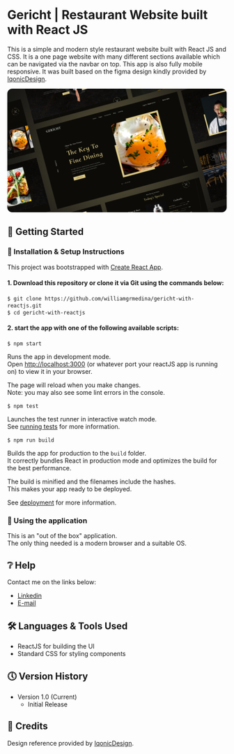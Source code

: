 # Gericht | Restaurant Website built with React JS

This is a simple and modern style restaurant website built with React JS and CSS. It is a one page website with many different sections available which can be navigated via the navbar on top. This app is also fully mobile responsive. It was built based on the figma design kindly provided by [IqonicDesign](https://ui8.net/iqonicdesign/products/gericht-restaurant-website-ui-in-figma).

![Gericht | Restaurant Website built with React JS](https://github.com/williamgrmedina/gericht-with-reactjs/blob/main/Restaurant-App-Thumbnail.png?raw=true)

## 🔧 Getting Started

### 📍 Installation & Setup Instructions

This project was bootstrapped with [Create React App](https://github.com/facebook/create-react-app).

#### 1. Download this repository or clone it via Git using the commands below:

    $ git clone https://github.com/williamgrmedina/gericht-with-reactjs.git
    $ cd gericht-with-reactjs

#### 2. start the app with one of the following available scripts:

    $ npm start

Runs the app in development mode.\
Open [http://localhost:3000](http://localhost:3000) (or whatever port your reactJS app is running on) to view it in your browser.

The page will reload when you make changes.\
Note: you may also see some lint errors in the console.

    $ npm test

Launches the test runner in interactive watch mode.\
See [running tests](https://facebook.github.io/create-react-app/docs/running-tests) for more information.

    $ npm run build

Builds the app for production to the `build` folder.\
It correctly bundles React in production mode and optimizes the build for the best performance.

The build is minified and the filenames include the hashes.\
This makes your app ready to be deployed.

See [deployment](https://facebook.github.io/create-react-app/docs/deployment) for more information.

### 📍 Using the application

This is an "out of the box" application.\
The only thing needed is a modern browser and a suitable OS.

## ❔ Help

Contact me on the links below:
* [Linkedin](linkedin.com/in/william-medina-4346351a7)
* [E-mail](williamgrmedina@gmail.com)

## 🛠 Languages & Tools Used

* ReactJS for building the UI
* Standard CSS for styling components

## 🕔 Version History

* Version 1.0 (Current)
    * Initial Release

## 📝 Credits

Design reference provided by [IqonicDesign](https://ui8.net/iqonicdesign/products/gericht-restaurant-website-ui-in-figma).